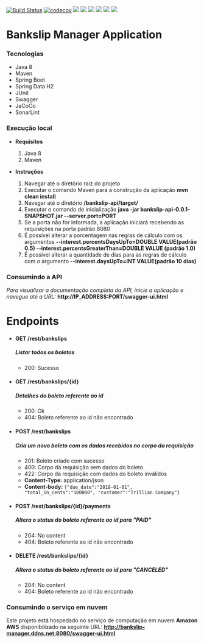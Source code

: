 [![Build Status](https://travis-ci.com/rafaelbarbiero/bankslip-manager.svg?branch=master)](https://travis-ci.com/rafaelbarbiero/bankslip-manager) [![codecov](https://codecov.io/gh/rafaelbarbiero/bankslip-manager/branch/master/graph/badge.svg)](https://codecov.io/gh/rafaelbarbiero/bankslip-manager) 
![](https://sonarcloud.io/api/project_badges/measure?project=rafaelbarbiero_bankslip-manager&metric=code_smells) 
![](https://sonarcloud.io/api/project_badges/measure?project=rafaelbarbiero_bankslip-manager&metric=bugs)
![](https://sonarcloud.io/api/project_badges/measure?project=rafaelbarbiero_bankslip-manager&metric=duplicated_lines_density)
![](https://sonarcloud.io/api/project_badges/measure?project=rafaelbarbiero_bankslip-manager&metric=sqale_rating)
![](https://sonarcloud.io/api/project_badges/measure?project=rafaelbarbiero_bankslip-manager&metric=sqale_index)
![](https://sonarcloud.io/api/project_badges/measure?project=rafaelbarbiero_bankslip-manager&metric=reliability_rating)
# Bankslip Manager Application

### Tecnologias
* Java 8
* Maven
* Spring Boot
* Spring Data H2
* JUnit
* Swagger
* JaCoCo
* SonarLint
### Execução local
* **Requisitos**
    1. Java 8 
    2. Maven 

* **Instruções**
    1. Navegar até o diretório raiz do projeto
    2. Executar o comando Maven para a construção da aplicação **mvn clean install**
    3. Navegar até o diretório **/bankslip-api/target/**
    3. Executar o comando de inicialização **java -jar bankslip-api-0.0.1-SNAPSHOT.jar --server.port=PORT**
    6. Se a porta não for informada, a aplicação iniciará recebendo as requisições na porta padrão 8080
    4. É possível alterar a porcentagem nas regras de cálculo com os argumentos **--interest.percentsDaysUpTo=DOUBLE VALUE(padrão 0.5) --interest.percentsGreaterThan=DOUBLE VALUE (padrão 1.0)**
    5. É possível alterar a quantidade de dias para as regras de cálculo com o argumento **--interest.daysUpTo=INT VALUE(padrão 10 dias)** 

### Consumindo a API
_Para visualizar a documentação completa da API, inicie a aplicação e navegue até a URL:_ **http://IP_ADDRESS:PORT/swagger-ui.html**
# **Endpoints**

* #### GET /rest/bankslips
    ##### Listar todos os boletos      
    * 200: Sucesso 
* #### GET /rest/bankslips/{id}
    ##### Detalhes do boleto referente ao id     
    * 200: Ok
    * 404: Boleto referente ao id não encontrado   
* #### POST /rest/bankslips 
    ##### Cria um novo boleto com os dados recebidos no corpo da requisição   
    * 201: Boleto criado com sucesso
    * 400: Corpo da requisição sem dados do boleto
    * 422: Corpo da requisição com dados do boleto inválidos
    * **Content-Type:** application/json
    * **Content-body:** `{"due_date":"2018-01-01", "total_in_cents":"100000", "customer":"Trillian Company"}`

* #### POST /rest/bankslips/{id}/payments  
    ##### Altera o status do boleto referente ao id para **"PAID"**
    * 204: No content
    * 404: Boleto referente ao id não encontrado  
* #### DELETE /rest/bankslips/{id} 
    ##### Altera o status do boleto referente ao id para **"CANCELED"**
    * 204: No content
    * 404: Boleto referente ao id não encontrado

### Consumindo o serviço em nuvem
Este projeto está hospedado no serviço de computação em nuvem **Amazon AWS** disponibilizado na seguinte URL: **http://bankslip-manager.ddns.net:8080/swagger-ui.html**
